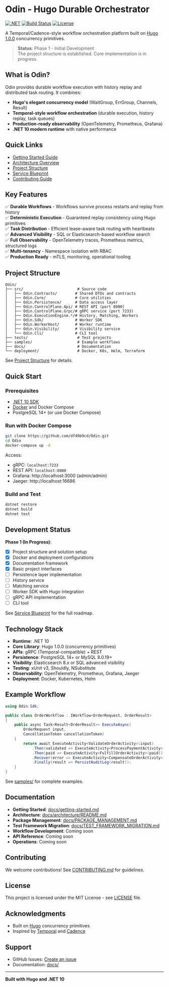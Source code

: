 # Odin - Hugo Durable Orchestrator

[![.NET](https://img.shields.io/badge/.NET-10.0-blue.svg)](https://dotnet.microsoft.com/)
[![Build Status](https://github.com/df49b9cd/Odin/workflows/CI/badge.svg)](https://github.com/df49b9cd/Odin/actions)
[![License](https://img.shields.io/badge/license-MIT-green.svg)](LICENSE)

A Temporal/Cadence-style workflow orchestration platform built on [Hugo 1.0.0](https://github.com/df49b9cd/Hugo) concurrency primitives.

> **Status**: Phase 1 - Initial Development  
> The project structure is established. Core implementation is in progress.

## What is Odin?

Odin provides durable workflow execution with history replay and distributed task routing. It combines:

- **Hugo's elegant concurrency model** (WaitGroup, ErrGroup, Channels, Result<T>)
- **Temporal-style workflow orchestration** (durable execution, history replay, task queues)
- **Production-ready observability** (OpenTelemetry, Prometheus, Grafana)
- **.NET 10 modern runtime** with native performance

## Quick Links

- [Getting Started Guide](docs/getting-started.md)
- [Architecture Overview](docs/architecture/README.md)
- [Project Structure](docs/PROJECT_STRUCTURE.md)
- [Service Blueprint](Service%20Blueprint.md)
- [Contributing Guide](CONTRIBUTING.md)

## Key Features

✅ **Durable Workflows** - Workflows survive process restarts and replay from history  
✅ **Deterministic Execution** - Guaranteed replay consistency using Hugo primitives  
✅ **Task Distribution** - Efficient lease-aware task routing with heartbeats  
✅ **Advanced Visibility** - SQL or Elasticsearch-based workflow search  
✅ **Full Observability** - OpenTelemetry traces, Prometheus metrics, structured logs  
✅ **Multi-tenancy** - Namespace isolation with RBAC  
✅ **Production Ready** - mTLS, monitoring, operational tooling

## Project Structure

```
Odin/
├── src/                        # Source code
│   ├── Odin.Contracts/        # Shared DTOs and contracts
│   ├── Odin.Core/             # Core utilities
│   ├── Odin.Persistence/      # Data access layer
│   ├── Odin.ControlPlane.Api/ # REST API (port 8080)
│   ├── Odin.ControlPlane.Grpc/# gRPC service (port 7233)
│   ├── Odin.ExecutionEngine.*/# History, Matching, Workers
│   ├── Odin.Sdk/              # Worker SDK
│   ├── Odin.WorkerHost/       # Worker runtime
│   ├── Odin.Visibility/       # Visibility service
│   └── Odin.Cli/              # CLI tool
├── tests/                      # Test projects
├── samples/                    # Example workflows
├── docs/                       # Documentation
└── deployment/                 # Docker, K8s, Helm, Terraform
```

See [Project Structure](docs/PROJECT_STRUCTURE.md) for details.

## Quick Start

### Prerequisites

- [.NET 10 SDK](https://dotnet.microsoft.com/download/dotnet/10.0)
- [Docker](https://www.docker.com/get-started) and Docker Compose
- PostgreSQL 14+ (or use Docker Compose)

### Run with Docker Compose

```bash
git clone https://github.com/df49b9cd/Odin.git
cd Odin
docker-compose up -d
```

Access:
- gRPC: `localhost:7233`
- REST API: `localhost:8080`
- Grafana: http://localhost:3000 (admin/admin)
- Jaeger: http://localhost:16686

### Build and Test

```bash
dotnet restore
dotnet build
dotnet test
```

## Development Status

**Phase 1 (In Progress)**:

- [x] Project structure and solution setup
- [x] Docker and deployment configurations
- [x] Documentation framework
- [x] Basic project interfaces
- [ ] Persistence layer implementation
- [ ] History service
- [ ] Matching service
- [ ] Worker SDK with Hugo integration
- [ ] gRPC API implementation
- [ ] CLI tool

See [Service Blueprint](Service%20Blueprint.md) for the full roadmap.

## Technology Stack

- **Runtime**: .NET 10
- **Core Library**: Hugo 1.0.0 (concurrency primitives)
- **APIs**: gRPC (Temporal-compatible) + REST
- **Persistence**: PostgreSQL 14+ or MySQL 8.0.19+
- **Visibility**: Elasticsearch 8.x or SQL advanced visibility
- **Testing**: xUnit v3, Shouldly, NSubstitute
- **Observability**: OpenTelemetry, Prometheus, Grafana, Jaeger
- **Deployment**: Docker, Kubernetes, Helm

## Example Workflow

```csharp
using Odin.Sdk;

public class OrderWorkflow : IWorkflow<OrderRequest, OrderResult>
{
    public async Task<Result<OrderResult>> ExecuteAsync(
        OrderRequest input,
        CancellationToken cancellationToken)
    {
        return await ExecuteActivity<ValidateOrderActivity>(input)
            .Then(validated => ExecuteActivity<ProcessPaymentActivity>(validated))
            .Then(paid => ExecuteActivity<FulfillOrderActivity>(paid))
            .Recover(error => ExecuteActivity<CompensateOrderActivity>(error))
            .Finally(result => PersistAuditLog(result));
    }
}
```

See [samples/](samples/) for complete examples.

## Documentation

- **Getting Started**: [docs/getting-started.md](docs/getting-started.md)
- **Architecture**: [docs/architecture/README.md](docs/architecture/README.md)
- **Package Management**: [docs/PACKAGE_MANAGEMENT.md](docs/PACKAGE_MANAGEMENT.md)
- **Test Framework Migration**: [docs/TEST_FRAMEWORK_MIGRATION.md](docs/TEST_FRAMEWORK_MIGRATION.md)
- **Workflow Development**: Coming soon
- **API Reference**: Coming soon
- **Operations**: Coming soon

## Contributing

We welcome contributions! See [CONTRIBUTING.md](CONTRIBUTING.md) for guidelines.

## License

This project is licensed under the MIT License - see [LICENSE](LICENSE) file.

## Acknowledgments

- Built on [Hugo](https://github.com/df49b9cd/Hugo) concurrency primitives
- Inspired by [Temporal](https://temporal.io/) and [Cadence](https://cadenceworkflow.io/)

## Support

- GitHub Issues: [Create an issue](https://github.com/df49b9cd/Odin/issues)
- Documentation: [docs/](docs/)

---

**Built with Hugo and .NET 10**
